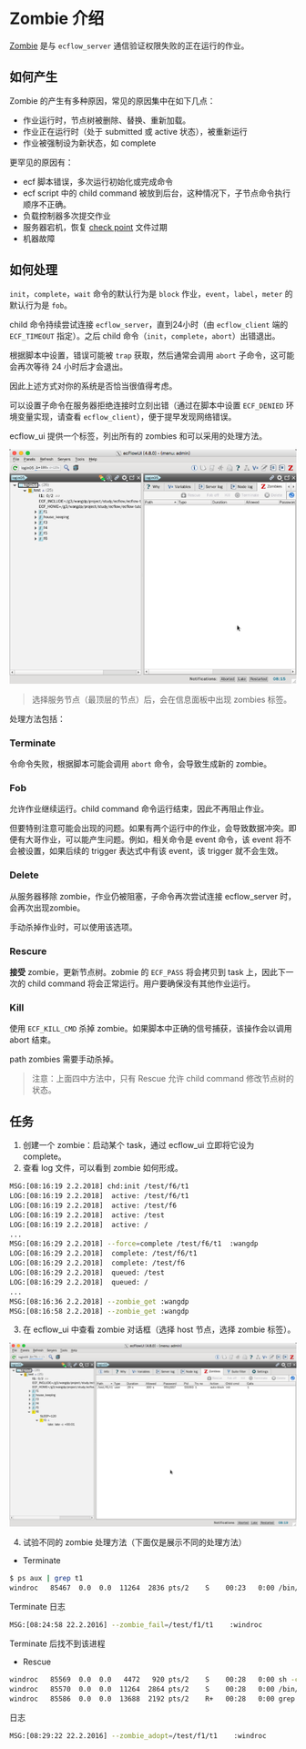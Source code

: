 # Zombie 介绍

[Zombie](https://software.ecmwf.int/wiki/display/ECFLOW/Glossary#term-zombie) 是与 `ecflow_server` 通信验证权限失败的正在运行的作业。

## 如何产生

Zombie 的产生有多种原因，常见的原因集中在如下几点：

* 作业运行时，节点树被删除、替换、重新加载。
* 作业正在运行时（处于 submitted 或 active 状态），被重新运行
* 作业被强制设为新状态，如 complete

更罕见的原因有：

* ecf 脚本错误，多次运行初始化或完成命令
* ecf script 中的 child command 被放到后台，这种情况下，子节点命令执行顺序不正确。
* 负载控制器多次提交作业
* 服务器宕机，恢复 [check point](https://software.ecmwf.int/wiki/display/ECFLOW/Glossary#term-check-point) 文件过期
* 机器故障

## 如何处理

`init`，`complete`，`wait` 命令的默认行为是 `block` 作业，`event`，`label`，`meter` 的默认行为是 `fob`。

child 命令持续尝试连接 `ecflow_server`，直到24小时（由 `ecflow_client` 端的 `ECF_TIMEOUT` 指定）。之后 child 命令（`init`，`complete`，`abort`）出错退出。

根据脚本中设置，错误可能被 `trap` 获取，然后通常会调用 `abort` 子命令，这可能会再次等待 24 小时后才会退出。

因此上述方式对你的系统是否恰当很值得考虑。

可以设置子命令在服务器拒绝连接时立刻出错（通过在脚本中设置 `ECF_DENIED` 环境变量实现，请查看 `ecflow_client`），便于提早发现网络错误。

ecflow_ui 提供一个标签，列出所有的 zombies 和可以采用的处理方法。

![](./asset/zombie_tab.png)

> 选择服务节点（最顶层的节点）后，会在信息面板中出现 zombies 标签。

处理方法包括：

### Terminate

令命令失败，根据脚本可能会调用 `abort` 命令，会导致生成新的 zombie。

### Fob

允许作业继续运行。child command 命令运行结束，因此不再阻止作业。

但要特别注意可能会出现的问题。如果有两个运行中的作业，会导致数据冲突。即便有大哥作业，可以能产生问题。例如，相关命令是 event 命令，该 event 将不会被设置，如果后续的 trigger 表达式中有该 event，该 trigger 就不会生效。

### Delete

从服务器移除 zombie，作业仍被阻塞，子命令再次尝试连接 ecflow_server 时，会再次出现zombie。

手动杀掉作业时，可以使用该选项。

### Rescure

**接受** zombie，更新节点树。zobmie 的 `ECF_PASS` 将会拷贝到 task 上，因此下一次的 child command 将会正常运行。用户要确保没有其他作业运行。

### Kill

使用 `ECF_KILL_CMD` 杀掉 zombie。如果脚本中正确的信号捕获，该操作会以调用 abort 结束。

path zombies 需要手动杀掉。

> 注意：上面四中方法中，只有 Rescue 允许 child command 修改节点树的状态。

## 任务

1. 创建一个 zombie：启动某个 task，通过 ecflow_ui 立即将它设为 complete。
2. 查看 log 文件，可以看到 zombie 如何形成。

```bash
MSG:[08:16:19 2.2.2018] chd:init /test/f6/t1
LOG:[08:16:19 2.2.2018]  active: /test/f6/t1
LOG:[08:16:19 2.2.2018]  active: /test/f6
LOG:[08:16:19 2.2.2018]  active: /test
LOG:[08:16:19 2.2.2018]  active: /
...
MSG:[08:16:29 2.2.2018] --force=complete /test/f6/t1  :wangdp
LOG:[08:16:29 2.2.2018]  complete: /test/f6/t1
LOG:[08:16:29 2.2.2018]  complete: /test/f6
LOG:[08:16:29 2.2.2018]  queued: /test
LOG:[08:16:29 2.2.2018]  queued: /
...
MSG:[08:16:36 2.2.2018] --zombie_get :wangdp
MSG:[08:16:58 2.2.2018] --zombie_get :wangdp
```

3. 在 ecflow_ui 中查看 zombie 对话框（选择 host 节点，选择 zombie 标签）。

![](./asset/zombie_view.png)

4. 试验不同的 zombie 处理方法（下面仅是展示不同的处理方法）

- Terminate

```bash
$ ps aux | grep t1
windroc   85467  0.0  0.0  11264  2836 pts/2    S    00:23   0:00 /bin/ksh /home/windroc/course/test/f1/t1.job4
```

Terminate 日志

```bash
MSG:[08:24:58 22.2.2016] --zombie_fail=/test/f1/t1    :windroc
```
Terminate 后找不到该进程

- Rescue

```bash
windroc   85569  0.0  0.0   4472   920 pts/2    S    00:28   0:00 sh -c /home/windroc/course/test/f1/t1.job6 1> /home/windroc/course/test/f1/t1.6 2>&1
windroc   85570  0.0  0.0  11264  2864 pts/2    S    00:28   0:00 /bin/ksh /home/windroc/course/test/f1/t1.job6
windroc   85586  0.0  0.0  13688  2192 pts/2    R+   00:28   0:00 grep --color=auto t1
```

日志

```bash
MSG:[08:29:22 22.2.2016] --zombie_adopt=/test/f1/t1    :windroc
```
